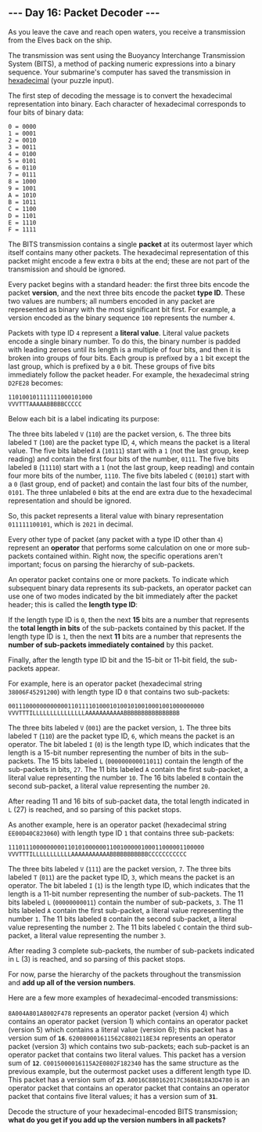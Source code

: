 ## --- Day 16: Packet Decoder ---
As you leave the cave and reach open waters, you receive a transmission from the Elves back on the ship.

The transmission was sent using the Buoyancy Interchange Transmission System (BITS), a method of packing numeric expressions into a binary sequence. Your submarine's computer has saved the transmission in [hexadecimal](https://en.wikipedia.org/wiki/Hexadecimal) (your puzzle input).

The first step of decoding the message is to convert the hexadecimal representation into binary. Each character of hexadecimal corresponds to four bits of binary data:

```
0 = 0000
1 = 0001
2 = 0010
3 = 0011
4 = 0100
5 = 0101
6 = 0110
7 = 0111
8 = 1000
9 = 1001
A = 1010
B = 1011
C = 1100
D = 1101
E = 1110
F = 1111
```

The BITS transmission contains a single **packet** at its outermost layer which itself contains many other packets. The hexadecimal representation of this packet might encode a few extra `0` bits at the end; these are not part of the transmission and should be ignored.

Every packet begins with a standard header: the first three bits encode the packet **version**, and the next three bits encode the packet **type ID**. These two values are numbers; all numbers encoded in any packet are represented as binary with the most significant bit first. For example, a version encoded as the binary sequence `100` represents the number `4`.

Packets with type ID `4` represent a **literal value**. Literal value packets encode a single binary number. To do this, the binary number is padded with leading zeroes until its length is a multiple of four bits, and then it is broken into groups of four bits. Each group is prefixed by a `1` bit except the last group, which is prefixed by a `0` bit. These groups of five bits immediately follow the packet header. For example, the hexadecimal string `D2FE28` becomes:

```
110100101111111000101000
VVVTTTAAAAABBBBBCCCCC
```

Below each bit is a label indicating its purpose:


The three bits labeled `V` (`110`) are the packet version, `6`.
The three bits labeled `T` (`100`) are the packet type ID, `4`, which means the packet is a literal value.
The five bits labeled `A` (`10111`) start with a `1` (not the last group, keep reading) and contain the first four bits of the number, `0111`.
The five bits labeled `B` (`11110`) start with a `1` (not the last group, keep reading) and contain four more bits of the number, `1110`.
The five bits labeled `C` (`00101`) start with a `0` (last group, end of packet) and contain the last four bits of the number, `0101`.
The three unlabeled `0` bits at the end are extra due to the hexadecimal representation and should be ignored.

So, this packet represents a literal value with binary representation `011111100101`, which is `2021` in decimal.

Every other type of packet (any packet with a type ID other than `4`) represent an **operator** that performs some calculation on one or more sub-packets contained within. Right now, the specific operations aren't important; focus on parsing the hierarchy of sub-packets.

An operator packet contains one or more packets. To indicate which subsequent binary data represents its sub-packets, an operator packet can use one of two modes indicated by the bit immediately after the packet header; this is called the **length type ID**:


If the length type ID is `0`, then the next **15** bits are a number that represents the **total length in bits** of the sub-packets contained by this packet.
If the length type ID is `1`, then the next **11** bits are a number that represents the **number of sub-packets immediately contained** by this packet.

Finally, after the length type ID bit and the 15-bit or 11-bit field, the sub-packets appear.

For example, here is an operator packet (hexadecimal string `38006F45291200`) with length type ID `0` that contains two sub-packets:

```
00111000000000000110111101000101001010010001001000000000
VVVTTTILLLLLLLLLLLLLLLAAAAAAAAAAABBBBBBBBBBBBBBBB
```


The three bits labeled `V` (`001`) are the packet version, `1`.
The three bits labeled `T` (`110`) are the packet type ID, `6`, which means the packet is an operator.
The bit labeled `I` (`0`) is the length type ID, which indicates that the length is a 15-bit number representing the number of bits in the sub-packets.
The 15 bits labeled `L` (`000000000011011`) contain the length of the sub-packets in bits, `27`.
The 11 bits labeled `A` contain the first sub-packet, a literal value representing the number `10`.
The 16 bits labeled `B` contain the second sub-packet, a literal value representing the number `20`.

After reading 11 and 16 bits of sub-packet data, the total length indicated in `L` (27) is reached, and so parsing of this packet stops.

As another example, here is an operator packet (hexadecimal string `EE00D40C823060`) with length type ID `1` that contains three sub-packets:

```
11101110000000001101010000001100100000100011000001100000
VVVTTTILLLLLLLLLLLAAAAAAAAAAABBBBBBBBBBBCCCCCCCCCCC
```


The three bits labeled `V` (`111`) are the packet version, `7`.
The three bits labeled `T` (`011`) are the packet type ID, `3`, which means the packet is an operator.
The bit labeled `I` (`1`) is the length type ID, which indicates that the length is a 11-bit number representing the number of sub-packets.
The 11 bits labeled `L` (`00000000011`) contain the number of sub-packets, `3`.
The 11 bits labeled `A` contain the first sub-packet, a literal value representing the number `1`.
The 11 bits labeled `B` contain the second sub-packet, a literal value representing the number `2`.
The 11 bits labeled `C` contain the third sub-packet, a literal value representing the number `3`.

After reading 3 complete sub-packets, the number of sub-packets indicated in `L` (3) is reached, and so parsing of this packet stops.

For now, parse the hierarchy of the packets throughout the transmission and **add up all of the version numbers**.

Here are a few more examples of hexadecimal-encoded transmissions:


`8A004A801A8002F478` represents an operator packet (version 4) which contains an operator packet (version 1) which contains an operator packet (version 5) which contains a literal value (version 6); this packet has a version sum of <code><b>16</b></code>.
`620080001611562C8802118E34` represents an operator packet (version 3) which contains two sub-packets; each sub-packet is an operator packet that contains two literal values. This packet has a version sum of <code><b>12</b></code>.
`C0015000016115A2E0802F182340` has the same structure as the previous example, but the outermost packet uses a different length type ID. This packet has a version sum of <code><b>23</b></code>.
`A0016C880162017C3686B18A3D4780` is an operator packet that contains an operator packet that contains an operator packet that contains five literal values; it has a version sum of <code><b>31</b></code>.

Decode the structure of your hexadecimal-encoded BITS transmission; **what do you get if you add up the version numbers in all packets?**


